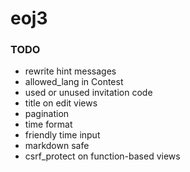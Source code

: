 # eoj3

### TODO
+ rewrite hint messages
+ allowed_lang in Contest
+ used or unused invitation code
+ title on edit views
+ pagination
+ time format
+ friendly time input
+ markdown safe
+ csrf_protect on function-based views